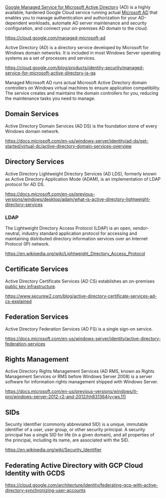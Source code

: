 [Google Managed Service for Microsoft Active Directory](https://cloud.google.com/managed-microsoft-ad) (AD) is a highly available, hardened Google Cloud service running actual [Microsoft AD](https://en.wikipedia.org/wiki/Active_Directory) that enables you to manage authentication and authorization for your AD-dependent workloads, automate AD server maintenance and security configuration, and connect your on-premises AD domain to the cloud.

https://cloud.google.com/managed-microsoft-ad

Active Directory (AD) is a directory service developed by Microsoft for Windows domain networks. It is included in most Windows Server operating systems as a set of processes and services.


https://cloud.google.com/blog/products/identity-security/managed-service-for-microsoft-active-directory-is-ga

Managed Microsoft AD runs actual Microsoft Active Directory domain controllers on Windows virtual machines to ensure application compatibility. The service creates and maintains the domain controllers for you, reducing the maintenance tasks you need to manage.



## Domain Services

Active Directory Domain Services (AD DS) is the foundation stone of every Windows domain network. 

https://docs.microsoft.com/en-us/windows-server/identity/ad-ds/get-started/virtual-dc/active-directory-domain-services-overview

## Directory Services

Active Directory Lightweight Directory Services (AD LDS), formerly known as Active Directory Application Mode (ADAM), is an implementation of LDAP protocol for AD DS.

https://docs.microsoft.com/en-us/previous-versions/windows/desktop/adam/what-is-active-directory-lightweight-directory-services

### LDAP

The Lightweight Directory Access Protocol (LDAP) is an open, vendor-neutral, industry standard application protocol for accessing and maintaining distributed directory information services over an Internet Protocol (IP) network.

https://en.wikipedia.org/wiki/Lightweight_Directory_Access_Protocol

## Certificate Services

Active Directory Certificate Services (AD CS) establishes an on-premises [public key infrastructure](PKI). 


https://www.securew2.com/blog/active-directory-certificate-services-ad-cs-explained

## Federation Services

Active Directory Federation Services (AD FS) is a single sign-on service. 

https://docs.microsoft.com/en-us/windows-server/identity/active-directory-federation-services

## Rights Management

Active Directory Rights Management Services (AD RMS, known as Rights Management Services or RMS before Windows Server 2008) is a server software for information rights management shipped with Windows Server. 


https://docs.microsoft.com/en-us/previous-versions/windows/it-pro/windows-server-2012-r2-and-2012/hh831364(v=ws.11)

## SIDs


Security Identifier (commonly abbreviated SID) is a unique, immutable identifier of a user, user group, or other security principal. A security principal has a single SID for life (in a given domain), and all properties of the principal, including its name, are associated with the SID.

https://en.wikipedia.org/wiki/Security_Identifier

## Federating  Active Directory with GCP Cloud Identity with GCDS

https://cloud.google.com/architecture/identity/federating-gcp-with-active-directory-synchronizing-user-accounts